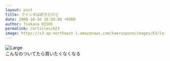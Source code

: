 ```yaml
---
layout: post
title: ファンタは好きだけど
date: 2008-10-26 16:50:00 +0900
author: Tsukasa OISHI
permalink: /articles/623
image: https://s3-ap-northeast-1.amazonaws.com/kaeruspoon/images/63/large.JPG?1300876166
---
```



![Large](https://s3-ap-northeast-1.amazonaws.com/kaeruspoon/images/63/large.JPG?1300876166)  
こんなのついてたら買いたくなくなる  

